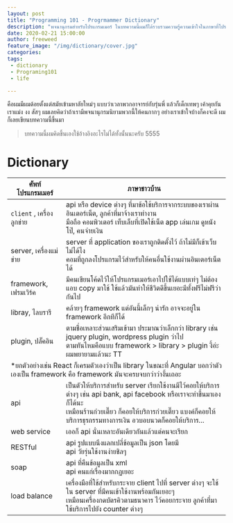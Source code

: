 ```yaml
---
layout: post
title: "Programming 101 - Progrmammer Dictionary"
description: "พจนานุกรมสำหรับโปรแกรมเมอร์ ในบทความนี้ผมก็ได้รวบรวมความรู้ความเข้าใจในภาษาที่โปรแกรมเมอร์้ใช้โดยหวังว่า จะทำให้ผู้อ่านเข้าใจสิ่งมีชีวิตที่เรียกว่าโปรแกรมเมอร์มากขึ้นไม่มากก็น้อยนะครับ "
date: 2020-02-21 15:00:00
author: freeweed
feature_image: "/img/dictionary/cover.jpg"
categories:
tags: 
 - dictionary
 - Programing101
 - life

---
```


คือผมมีผมด้อยตั้งแต่สมัยเข้ามหาลัยใหม่ๆ แบบว่าเวลาพวกอาจารย์กับรุ่นพี่ แล้วก็เด็กเทพๆ เค้าคุยกันเราแม่ง งง สัสๆ ผมเลยคิดว่าถ้าเรามีพจนานุกรมนิยามพวกนี้ให้คนกากๆ อย่างเราเข้าใจบ้างก็คงจะดี ผมก็เลยเขียนบทความนี้ขึ้นมา

<!--more-->

> บทความนี้ผมคิดขึ้นเองใช้อ้างอิงอะไรไม่ได้ทั้งนั้นนะครับ 5555


# Dictionary

<table>
    <thead>
        <tr>
            <th>ศัพท์โปรแกรมเมอร์</th>
            <th>ภาษาชาวบ้าน</th>
        </tr>
    </thead>
    <tbody>
        <tr>
            <td> <code class="h">client</code> , เครื่องลูกข่าย</td>
            <td>api หรือ device ต่างๆ ที่มาข้อใช้บริการจากระบบของเราผ่านอินเตอร์เน็ต, ลูกค้าที่มาจ้างเราทำงาน <br/>
            <span class="note">มือถือ คอมพิวเตอร์ เท็บเล็บที่เปิดใช้เน็ต app เล่นเกม ดูหนังโป๊, คนจ่ายเงิน</span></td>
        </tr>
        <tr>
            <td>server, เครื่องแม่ข่าย</td>
            <td>server ที่ application ของเราถูกติดตั้งไว้ ถ้าไม่มีก็เข้าเว็บไม่ได้ไง<br/>
            <span class="note">คอมที่ถูกลงโปรแกรมไว้สำหรับให้คนอื่นใช้งานผ่านอินเตอร์เน็ตได้</span></td>
        </tr>
        <tr>
            <td>framework, เฟรมเวิร์ค</td>
            <td>มีคนเขียนโค้ดไว้ให้โปรแกรมเมอร์เอาไปใช้ได้แบบเท่ๆ ไม่ต้องแอบ copy มาใช้ ใช้แล้วมันทำให้ชีวิตดีขึ้นเยอะมีทั้งฟรีไม่ฟรีว่ากันไป</td>
        </tr>
        <tr>
            <td>libray, ไลบรารี</td>
            <td>คล้ายๆ framework แต่อันนี้เล็กๆ น่ารัก อาจจะอยู่ใน framework อีกทีก็ได้ </td>
        </tr>
        <tr>
            <td>plugin, ปลั๊คอิน</td>
            <td>ตามชื่อเหลาะส่วนเสริมเข้ามา ประมาณว่าเล็กกว่า library เช่น jquery plugin, wordpress plugin ว่าไป<br/>
            <span class="note">ตามทันไหมคือแบบ framework > library > plugin งี้อ่ะ ผมพยายามแล้วนะ TT</span> </td>
        </tr>
        <tr>
            <td colspan="3">
                <span class="text-red"> *ยกตัวอย่างเช่น React ก็เครมตัวเองว่าเป็น library ในขณะที่ Angular บอกว่าตัวเองเป็น framework คือ framework มันจะครบจบกว่าว่างั้นเถอะ</span>
            </td>
        </tr>
        <tr>
            <td>api</td>
            <td>เป็นตัวให้บริการสำหรับ server เรียกใช้งานมีไว้คอยให้บริการต่างๆ เช่น api bank, api facebook หรือเราจะทำขึ้นมาเองก็ได้นะ <br/>
            <span class="note">เหมือนร้านก๋วยเตี๊ยว ก็คอยให้บริการก๋วยเตี๊ยว แบงค์ก็คอยให้บริการธุรกรรมทางการเงิน อวบอบนวดก็คอยให้บริการ...</span>
            </td>
        </tr>
        <tr>
            <td>web service</td>
            <td>เออก็ api นั่นเหลาะอันเดียวกันแล้วแต่คนจะเรียก
            </td>
        </tr>
        <tr>
            <td>RESTful</td>
            <td>api รูปแบบนึงแลกเปลี่ข้อมูลเป็น json โดยมี <br/><span class="note">api วัยรุ่นใช้งานง่ายชิลๆ</span></td>
        </tr>
        <tr>
            <td>soap</td>
            <td>api ที่คืนข้อมูลเป็น xml <br/>
            <span class="note">api คนแก่เรื่องมากกฏเยอะ</span>
            </td>
        </tr>
        <tr>
            <td>load balance</td>
            <td>เครื่องมือที่ใช้สำหรับกระจาย client ไปที่ server ต่างๆ จะใช้ใน server ที่มีคนเข้าใช้งานพร้อมกันเยอะๆ <br/>
            <span class="note">เหมือนเครื่องกดบัตรคิวตามธนาคาร ไว้คอยกระจาย ลูกค้าที่มาใช้บริการไปยัง counter ต่างๆ</span>
            </td>
        </tr>
    </tbody>
</table>